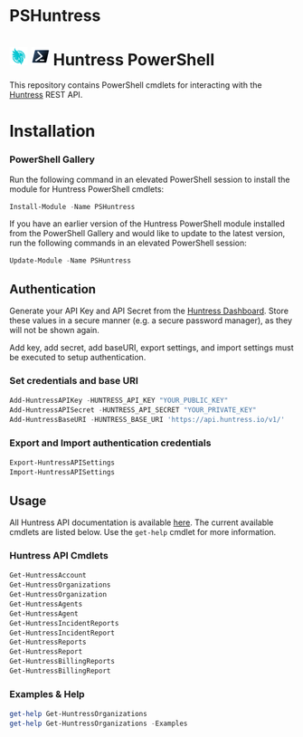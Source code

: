 # PSHuntress

# ![HuntressIcon] ![PowerShellIcon] Huntress PowerShell

This repository contains PowerShell cmdlets for interacting with the [Huntress](https://huntress.com) REST API.


# Installation 

### PowerShell Gallery

Run the following command in an elevated PowerShell session to install the module for Huntress PowerShell cmdlets:

```powershell
Install-Module -Name PSHuntress
```

If you have an earlier version of the Huntress PowerShell module installed from the PowerShell Gallery and would like to update to the latest version, run the following commands in an elevated PowerShell session:

```powershell
Update-Module -Name PSHuntress
```

## Authentication

Generate your API Key and API Secret from the [Huntress Dashboard](https://huntress.io/account/api_credentials). Store these values in a secure manner (e.g. a secure password manager), as they will not be shown again.

Add key, add secret, add baseURI, export settings, and import settings must be executed to setup authentication.

### Set credentials and base URI
```powershell
Add-HuntressAPIKey -HUNTRESS_API_KEY "YOUR_PUBLIC_KEY"
Add-HuntressAPISecret -HUNTRESS_API_SECRET "YOUR_PRIVATE_KEY"
Add-HuntressBaseURI -HUNTRESS_BASE_URI 'https://api.huntress.io/v1/'
```

### Export and Import authentication credentials
```powershell
Export-HuntressAPISettings
Import-HuntressAPISettings
```

## Usage

All Huntress API documentation is available [here](https://api.huntress.io/docs). The current available cmdlets are listed below. Use the `get-help` cmdlet for more information.

### Huntress API Cmdlets
```powershell
Get-HuntressAccount
Get-HuntressOrganizations
Get-HuntressOrganization
Get-HuntressAgents
Get-HuntressAgent
Get-HuntressIncidentReports
Get-HuntressIncidentReport
Get-HuntressReports
Get-HuntressReport
Get-HuntressBillingReports
Get-HuntressBillingReport
```

### Examples & Help
```powershell
get-help Get-HuntressOrganizations
get-help Get-HuntressOrganizations -Examples
```



<!-- References -->
<!-- Local -->
[GitHubIssues]: https://github.com/joshuabennett-com/PSHuntress/issues

[HuntressIcon]: documentation/images/Huntress-32px.png
[PowershellIcon]: documentation/images/MicrosoftPowerShellCore-32px.png
[AzurePowerShelModules]: documentation/azure-powershell-modules.md
[DeveloperGuide]: documentation/development-docs/azure-powershell-developer-guide.md
